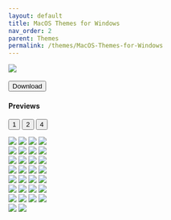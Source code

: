 ```yaml
---
layout: default
title: MacOS Themes for Windows
nav_order: 2
parent: Themes
permalink: /themes/MacOS-Themes-for-Windows
---
```



<img src="https://images-wixmp-ed30a86b8c4ca887773594c2.wixmp.com/i/836bd001-fc1e-41ac-8fce-917bee5d1f0e/dio9l97-b7c5f79d-4f66-4e2c-9408-e03e44194375.png/v1/fill/w_1363,h_586,q_70,strp/macos_themes_for_windows_by_og_nimbi_dio9l97-fullview.jpg" /><br /><br />
<a href="https://github.com/The-Back-Room/MacOS-Themes-for-Windows/archive/refs/heads/main.zip"><button style="text-align:center" type="button" name="button" class="btn">Download</button></a>

<h4>Previews</h4>

<button style="text-align:center" type="button" name="button" class="btn" onclick="one()">1</button>
<button style="text-align:center" type="button" name="button" class="btn" onclick="two()">2</button>
<button style="text-align:center" type="button" name="button" class="btn" onclick="four()">4</button>

<div class="row"> 
  <div class="column">
    <img src="../assets/PreviewImages/MacOS-Themes-for-Windows/Sequoia Light.png" />
    <img src="../assets/PreviewImages/MacOS-Themes-for-Windows/Sequoia Dark.png" />
    <img src="../assets/PreviewImages/MacOS-Themes-for-Windows/Sonoma Light.png" />
    <img src="../assets/PreviewImages/MacOS-Themes-for-Windows/Sonoma Dark.png" />
  </div>
  <div class="column">
    <img src="../assets/PreviewImages/MacOS-Themes-for-Windows/Ventura Light.png" />
    <img src="../assets/PreviewImages/MacOS-Themes-for-Windows/Ventura Dark.png" />
    <img src="../assets/PreviewImages/MacOS-Themes-for-Windows/BigSur Day.png">
    <img src="../assets/PreviewImages/MacOS-Themes-for-Windows/BigSur Night.png">
</div>
  <div class="column">
    <img src="../assets/PreviewImages/MacOS-Themes-for-Windows/BigSur Colorful Day.png">
    <img src="../assets/PreviewImages/MacOS-Themes-for-Windows/BigSur Colorful Night.png">
    <img src="../assets/PreviewImages/MacOS-Themes-for-Windows/Catalina Day.png">
    <img src="../assets/PreviewImages/MacOS-Themes-for-Windows/Catalina Night.png">
</div>
  <div class="row">
  <div class="column">
    <img src="../assets/PreviewImages/MacOS-Themes-for-Windows/Mojave Day.png" />
    <img src="../assets/PreviewImages/MacOS-Themes-for-Windows/Mojave Night.png" />
    <img src="../assets/PreviewImages/MacOS-Themes-for-Windows/Monterey Light.png" />
    <img  src="../assets/PreviewImages/MacOS-Themes-for-Windows/Monterey Dark.png" />
  </div>
  <div class="column">
    <img src="../assets/PreviewImages/MacOS-Themes-for-Windows/High Sierra.png" />
    <img src="../assets/PreviewImages/MacOS-Themes-for-Windows/Sierra.png" />
    <img src="../assets/PreviewImages/MacOS-Themes-for-Windows/El Capitan.png" />
    <img src="../assets/PreviewImages/MacOS-Themes-for-Windows/Yosemite.png" />
</div>
  <div class="column">
    <img src="../assets/PreviewImages/MacOS-Themes-for-Windows/Mavericks.png" />
    <img src="../assets/PreviewImages/MacOS-Themes-for-Windows/Mountain Lion.png" />
    <img src="../assets/PreviewImages/MacOS-Themes-for-Windows/Lion.png" />
    <img src="../assets/PreviewImages/MacOS-Themes-for-Windows/Snow Leopard.png" />
  </div>
  <div class="column">
    <img src="../assets/PreviewImages/MacOS-Themes-for-Windows/Snow Leopard Alt.png" />
    <img src="../assets/PreviewImages/MacOS-Themes-for-Windows/Leopard.png" />
    <img src="../assets/PreviewImages/MacOS-Themes-for-Windows/Tiger.png" />
    <img src="../assets/PreviewImages/MacOS-Themes-for-Windows/Panther.png" />
  </div>
  <div class="column">
    <img src="../assets/PreviewImages/MacOS-Themes-for-Windows/Jaguar.png" />
    <img src="../assets/PreviewImages/MacOS-Themes-for-Windows/Puma.png" />
  </div>
</div>
